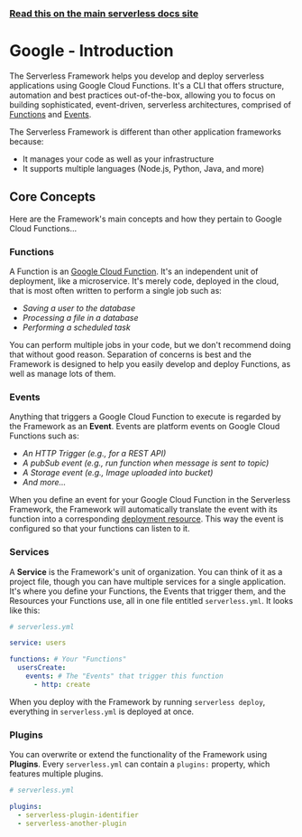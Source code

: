 <!--
title: Serverless Framework - Google Cloud Functions Guide - Introduction
menuText: Intro
menuOrder: 1
description: An introduction to using Google Cloud Functions the Serverless Framework.
layout: Doc
-->

<!-- DOCS-SITE-LINK:START automatically generated  -->
### [Read this on the main serverless docs site](https://www.serverless.com/framework/docs/providers/google/guide/intro)
<!-- DOCS-SITE-LINK:END -->

# Google - Introduction

The Serverless Framework helps you develop and deploy serverless applications using Google Cloud Functions. It's a CLI that offers structure, automation and best practices out-of-the-box, allowing you to focus on building sophisticated, event-driven, serverless architectures, comprised of [Functions](#functions) and [Events](#events).

The Serverless Framework is different than other application frameworks because:

- It manages your code as well as your infrastructure
- It supports multiple languages (Node.js, Python, Java, and more)

## Core Concepts

Here are the Framework's main concepts and how they pertain to Google Cloud Functions...

### Functions

A Function is an [Google Cloud Function](https://cloud.google.com/functions/). It's an independent unit of deployment, like a microservice. It's merely code, deployed in the cloud, that is most often written to perform a single job such as:

- *Saving a user to the database*
- *Processing a file in a database*
- *Performing a scheduled task*

You can perform multiple jobs in your code, but we don't recommend doing that without good reason. Separation of concerns is best and the Framework is designed to help you easily develop and deploy Functions, as well as manage lots of them.

### Events

Anything that triggers a Google Cloud Function to execute is regarded by the Framework as an **Event**. Events are platform events on Google Cloud Functions such as:

- *An HTTP Trigger (e.g., for a REST API)*
- *A pubSub event (e.g., run function when message is sent to topic)*
- *A Storage event (e.g., Image uploaded into bucket)*
- *And more...*

When you define an event for your Google Cloud Function in the Serverless Framework, the Framework will automatically translate the event with its function into a corresponding [deployment resource](https://cloud.google.com/deployment-manager/docs/configuration/supported-resource-types). This way the event is configured so that your functions can listen to it.

### Services

A **Service** is the Framework's unit of organization. You can think of it as a project file, though you can have multiple services for a single application.  It's where you define your Functions, the Events that trigger them, and the Resources your Functions use, all in one file entitled `serverless.yml`. It looks like this:

```yml
# serverless.yml

service: users

functions: # Your "Functions"
  usersCreate:
    events: # The "Events" that trigger this function
      - http: create
```

When you deploy with the Framework by running `serverless deploy`, everything in `serverless.yml` is deployed at once.

### Plugins

You can overwrite or extend the functionality of the Framework using **Plugins**. Every `serverless.yml` can contain a `plugins:` property, which features multiple plugins.

```yml
# serverless.yml

plugins:
  - serverless-plugin-identifier
  - serverless-another-plugin
```
